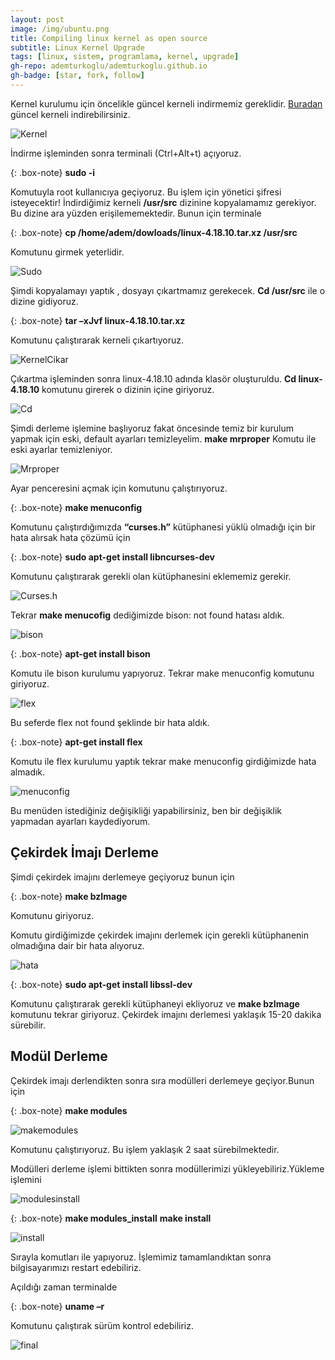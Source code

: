 ```yaml
---
layout: post
image: /img/ubuntu.png
title: Compiling linux kernel as open source
subtitle: Linux Kernel Upgrade
tags: [linux, sistem, programlama, kernel, upgrade]
gh-repo: ademturkoglu/ademturkoglu.github.io
gh-badge: [star, fork, follow]
---
```

Kernel kurulumu için öncelikle güncel kerneli indirmemiz gereklidir. [Buradan](http://www.kernel.org/) güncel kerneli indirebilirsiniz. 

![Kernel](/systemprograming/kernelorg.png)

İndirme işleminden sonra terminali (Ctrl+Alt+t) açıyoruz. 

{: .box-note}
**sudo -i**

Komutuyla root kullanıcıya geçiyoruz. Bu işlem için yönetici şifresi isteyecektir!
İndirdiğimiz kerneli **/usr/src** dizinine kopyalamamız gerekiyor. Bu dizine ara yüzden erişilememektedir. Bunun için terminale 

{: .box-note}
**cp /home/adem/dowloads/linux-4.18.10.tar.xz /usr/src** 

Komutunu girmek yeterlidir.

![Sudo](/systemprograming/sudoi.png)

Şimdi kopyalamayı yaptık , dosyayı çıkartmamız gerekecek.
**Cd /usr/src** ile o dizine gidiyoruz.

{: .box-note}
**tar –xJvf linux-4.18.10.tar.xz**

Komutunu çalıştırarak kerneli çıkartıyoruz.

![KernelCikar](/systemprograming/kernelcikar.png)

Çıkartma işleminden sonra linux-4.18.10 adında klasör oluşturuldu.
**Cd linux-4.18.10** komutunu girerek o dizinin içine giriyoruz.

![Cd](/systemprograming/cd.png)

Şimdi derleme işlemine başlıyoruz fakat öncesinde temiz bir kurulum yapmak için
eski, default ayarları temizleyelim. **make mrproper** Komutu ile eski ayarlar temizleniyor.

![Mrproper](/systemprograming/mrproper.png)

Ayar penceresini açmak için  komutunu çalıştırıyoruz.

{: .box-note}
**make menuconfig**

Komutunu çalıştırdığımızda **“curses.h”** kütüphanesi yüklü olmadığı için bir hata alırsak hata çözümü için 

{: .box-note}
**sudo apt-get install libncurses-dev**

Komutunu çalıştırarak gerekli olan kütüphanesini eklememiz gerekir.

![Curses.h](/systemprograming/cursesh.png)

Tekrar **make menucofig** dediğimizde bison: not found hatası aldık.

![bison](/systemprograming/bison.png)

{: .box-note}
**apt-get install bison** 

Komutu ile bison kurulumu yapıyoruz. Tekrar make menuconfig komutunu giriyoruz.

![flex](/systemprograming/flex.png)

Bu seferde flex not found şeklinde bir hata aldık.

{: .box-note}
**apt-get install flex** 

Komutu ile flex kurulumu yaptık tekrar make menuconfig girdiğimizde hata almadık.

![menuconfig](/systemprograming/menuconfig.png)

Bu menüden istediğiniz değişikliği yapabilirsiniz, ben bir değişiklik yapmadan ayarları kaydediyorum. 

## Çekirdek İmajı Derleme

Şimdi çekirdek imajını derlemeye geçiyoruz bunun için 

{: .box-note}
**make bzImage** 

Komutunu giriyoruz.

Komutu girdiğimizde çekirdek imajını derlemek için gerekli kütüphanenin olmadığına dair bir hata alıyoruz. 

![hata](/systemprograming/hata.png)

{: .box-note}
**sudo apt-get install libssl-dev** 

Komutunu çalıştırarak gerekli kütüphaneyi ekliyoruz ve **make bzImage** komutunu tekrar giriyoruz. Çekirdek imajını derlemesi yaklaşık 15-20 dakika sürebilir.

## Modül Derleme

Çekirdek imajı derlendikten sonra sıra modülleri derlemeye geçiyor.Bunun için 

{: .box-note}
**make modules** 

![makemodules](/systemprograming/makemodules.png)

Komutunu çalıştırıyoruz. Bu işlem yaklaşık 2 saat sürebilmektedir.

Modülleri derleme işlemi bittikten sonra modüllerimizi yükleyebiliriz.Yükleme işlemini 

 ![modulesinstall](/systemprograming/modulesinstall.png)
 
{: .box-note}
**make modules_install**
**make install**

 ![install](/systemprograming/install.png)
 
Sırayla komutları ile yapıyoruz.
İşlemimiz tamamlandıktan sonra bilgisayarımızı restart edebiliriz.

Açıldığı zaman terminalde 

{: .box-note}
**uname –r**

Komutunu çalıştırak sürüm kontrol edebiliriz.

 ![final](/systemprograming/final.png)
